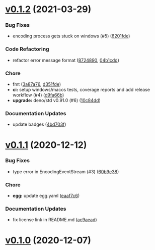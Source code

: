 # [v0.1.2](https://github.com/c4spar/deno-fast-forward/compare/0.1.1...0.1.2) (2021-03-29)

### Bug Fixes

- encoding process gets stuck on windows (#5)
  ([6201fde](https://github.com/c4spar/deno-fast-forward/commit/6201fde))

### Code Refactoring

- refactor error message format
  ([8724890](https://github.com/c4spar/deno-fast-forward/commit/8724890),
  [04b1cdd](https://github.com/c4spar/deno-fast-forward/commit/04b1cdd))

### Chore

- fmt ([3a87a76](https://github.com/c4spar/deno-fast-forward/commit/3a87a76),
  [d351fde](https://github.com/c4spar/deno-fast-forward/commit/d351fde))
- **ci:** setup windows/macos tests, coverage reports and add release workflow
  (#4) ([d9fa66b](https://github.com/c4spar/deno-fast-forward/commit/d9fa66b))
- **upgrade:** deno/std v0.91.0 (#6)
  ([10c84dd](https://github.com/c4spar/deno-fast-forward/commit/10c84dd))

### Documentation Updates

- update badges
  ([4bd703f](https://github.com/c4spar/deno-fast-forward/commit/4bd703f))

# [v0.1.1](https://github.com/c4spar/deno-fast-forward/compare/0.1.0...60b9e38) (2020-12-12)

### Bug Fixes

- type error in EncodingEventStream (#3)
  ([60b9e38](https://github.com/c4spar/deno-fast-forward/commit/60b9e38))

### Chore

- **egg:** update egg.yaml
  ([eaaf7c6](https://github.com/c4spar/deno-fast-forward/commit/eaaf7c6))

### Documentation Updates

- fix license link in README.md
  ([ac9aead](https://github.com/c4spar/deno-fast-forward/commit/ac9aead))

# [v0.1.0](https://github.com/c4spar/deno-fast-forward/compare/a4660e0...v0.1.0) (2020-12-07)
